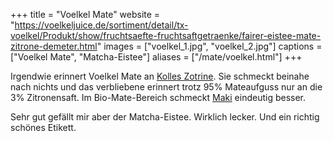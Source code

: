 +++
title = "Voelkel Mate"
website = "https://voelkeljuice.de/sortiment/detail/tx-voelkel/Produkt/show/fruchtsaefte-fruchtsaftgetraenke/fairer-eistee-mate-zitrone-demeter.html"
images = ["voelkel_1.jpg", "voelkel_2.jpg"]
captions = ["Voelkel Mate", "Matcha-Eistee"]
aliases = ["/mate/voelkel.html"]
+++

Irgendwie erinnert Voelkel Mate an [Kolles Zotrine](/mate/kolle.html). Sie
schmeckt beinahe nach nichts und das verbliebene erinnert trotz 95% Mateaufguss
nur an die 3% Zitronensaft. Im Bio-Mate-Bereich schmeckt [Maki](/mate/maki.html)
eindeutig besser.

Sehr gut gefällt mir aber der Matcha-Eistee. Wirklich lecker. Und ein richtig
schönes Etikett.
